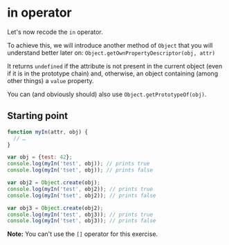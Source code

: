 # in operator

Let's now recode the `in` operator.

To achieve this, we will introduce another method of `Object` that you will understand better later on:
`Object.getOwnPropertyDescriptor(obj, attr)`

It returns `undefined` if the attribute is not present in the current object (even if it is in the prototype chain) and, otherwise, an object containing (among other things) a `value` property.

You can (and obviously should) also use `Object.getPrototypeOf(obj)`.

## Starting point

```js
function myIn(attr, obj) {
  // …
}

var obj = {test: 42};
console.log(myIn('test', obj)); // prints true
console.log(myIn('tset', obj)); // prints false

var obj2 = Object.create(obj);
console.log(myIn('test', obj2)); // prints true
console.log(myIn('tset', obj2)); // prints false

var obj3 = Object.create(obj2);
console.log(myIn('test', obj3)); // prints true
console.log(myIn('tset', obj3)); // prints false
```

**Note:** You can't use the `[]` operator for this exercise.
